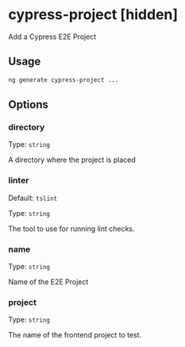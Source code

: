 # cypress-project [hidden]

Add a Cypress E2E Project

## Usage

```bash
ng generate cypress-project ...

```

## Options

### directory

Type: `string`

A directory where the project is placed

### linter

Default: `tslint`

Type: `string`

The tool to use for running lint checks.

### name

Type: `string`

Name of the E2E Project

### project

Type: `string`

The name of the frontend project to test.
